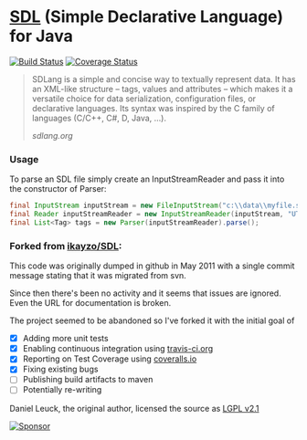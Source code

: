 [SDL](https://sdlang.org/) (Simple Declarative Language) for Java
============

[![Build Status](https://travis-ci.org/SingingBush/SDL.svg?branch=master)](https://travis-ci.org/SingingBush/SDL)
[![Coverage Status](https://coveralls.io/repos/github/SingingBush/SDL/badge.svg?branch=master)](https://coveralls.io/github/SingingBush/SDL?branch=master)

> SDLang is a simple and concise way to textually represent data. It has an XML-like structure – tags, values and attributes – which makes it a versatile choice for data serialization, configuration files, or declarative languages. Its syntax was inspired by the C family of languages (C/C++, C#, D, Java, …).
> 
> <cite>sdlang.org</cite>

### Usage

To parse an SDL file simply create an InputStreamReader and pass it into the constructor of Parser:

```Java
final InputStream inputStream = new FileInputStream("c:\\data\\myfile.sdl");
final Reader inputStreamReader = new InputStreamReader(inputStream, "UTF-8");
final List<Tag> tags = new Parser(inputStreamReader).parse();
```

### Forked from [ikayzo/SDL](https://github.com/ikayzo/SDL):

This code was originally dumped in github in May 2011 with a single commit message stating that it was migrated from svn.

Since then there's been no activity and it seems that issues are ignored. Even the URL for documentation is broken.

The project seemed to be abandoned so I've forked it with the initial goal of

- [x] Adding more unit tests
- [x] Enabling continuous integration using [travis-ci.org](travis-ci.org)
- [x] Reporting on Test Coverage using [coveralls.io](coveralls.io)
- [x] Fixing existing bugs
- [ ] Publishing build artifacts to maven
- [ ] Potentially re-writing

Daniel Leuck, the original author, licensed the source as [LGPL v2.1](https://www.gnu.org/licenses/old-licenses/lgpl-2.1.txt)

[![Sponsor](https://app.codesponsor.io/embed/1kT3Y5i6uwpQfj6LFvEdFfGi/SingingBush/SDL.svg)](https://app.codesponsor.io/link/1kT3Y5i6uwpQfj6LFvEdFfGi/SingingBush/SDL)
